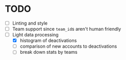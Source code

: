 # TODO

- [ ] Linting and style
- [ ] Team support since `team_id`s aren't human friendly
- [ ] Light data processing
    - [x] histogram of deactivations
    - [ ] comparison of new accounts to deactivations
    - [ ] break down stats by teams